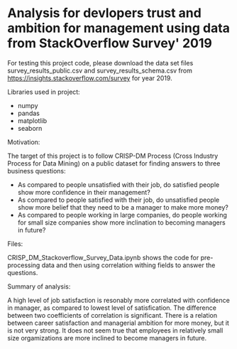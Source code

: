 # Analysis for devlopers trust and ambition for management using data from StackOverflow Survey' 2019

For testing this project code, please download the data set files survey_results_public.csv and survey_results_schema.csv from https://insights.stackoverflow.com/survey for year 2019.

Libraries used in project: 

- numpy
- pandas
- matplotlib
- seaborn


Motivation:

The target of this project is to follow CRISP-DM Process (Cross Industry Process for Data Mining) on a public dataset for finding answers to three business questions: 

- As compared to people unsatisfied with their job, do satisfied people show more confidence in their management? 
- As compared to people satisfied with their job, do unsatisfied people show more belief that they need to be a manager to make more money? 
- As compared to people working in large companies, do people working for small size companies show more inclination to becoming managers in future? 


Files:

CRISP_DM_Stackoverflow_Survey_Data.ipynb shows the code for pre-processing data and then using correlation withing fields to answer the questions. 

Summary of analysis:

A high level of job satisfaction is resonably more correlated with confidence in manager, as compared to lowest level of satisfication. The difference between two coefficients of correlation is significant. There is a relation between career satisfaction and managerial ambition for more money, but it is not very strong. It does not seem true that employees in relatively small size orgamizations are more inclined to become managers in future. 

